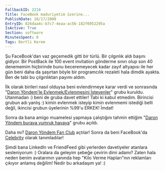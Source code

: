 ```yaml
---
FallbackID: 2218
Title: FaceBook maduriyetim üzerine...
PublishDate: 10/17/2008
EntryID: 826daa4c-b7c7-4eaa-ac56-182f6952295a
IsActive: True
Section: software
MinutesSpent: 0
Tags: Dertli Kerem
---
```

Şu FaceBook'dan vaz geçemedik gitti bir türlü. Bir çılgınlık aldı başını
gidiyor. Bir PostBack ile 100 event invitation gönderme sınırı olup son
40 denememim hiçbirinde bunu beceremeyecek kadar zayıf altyapısı ile her
gün beni daha da şaşırtan böyle bir programcılık rezaleti hala dimdik
ayakta. Ben de tabi bu çılgınlıktan payımı aldım.

İlk olarak birileri nasıl olduysa beni evlendirmeye karar verdi ve
sonrasında "[Daron Yöndem'le Evlenmek/Evlenmesini
İsteyenler](http://www.facebook.com/group.php?gid=24898598643)" grubu
kuruldu. Utanmadan :) beni de gruba davet ettiler! Tabi ki kabul
etmedim. Birincisi grubun adı yanlış :) kimin evlenmek isteyip kimin
evlenmemi istediği belli değil, ikincisi grubun üyelerinin %99'u ERKEK!
İmdat!

Sonra da bana amigo muamelesi yapmaya çalıştığını tahmin ettiğim "[Daron
Yöndem buraya yumruk
havaya](http://www.facebook.com/group.php?gid=17880143458)" grubu
açıldı.

Daha mı? [Daron Yöndem Fan
Club](http://www.facebook.com/group.php?gid=26120704228) açtılar! Sonra
da beni FaceBook'da
[Celebrity](http://www.facebook.com/pages/Daron-Yondem/29190891593?ref=s)
olarak tanımladılar!

Şimdi bana LinkedIn ve FriendFeed gibi yerlerden davetiyeler atanlara
sesleniyorum :) Oralara da geleyim şebeğe çevirin dimi adamı? Zaten hala
neden benim avatarımın yanında hep "Kilo Verme Hapları"nın reklamları
çıkıyor anlamış değilim! Nedir bu arkadaşım ya! :)


